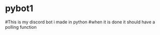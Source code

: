# pybot1
#This is my discord bot i made in python
#when it is done it should have a polling function
